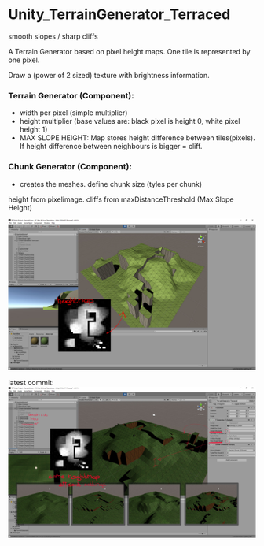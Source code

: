 # Unity_TerrainGenerator_Terraced
smooth slopes / sharp cliffs

A Terrain Generator based on pixel height maps. One tile is represented by one pixel.

Draw a (power of 2 sized) texture with brightness information. 
### Terrain Generator (Component):
- width per pixel (simple multiplier)
- height multiplier (base values are: black pixel is height 0, white pixel height 1)
- MAX SLOPE HEIGHT: Map stores height difference between tiles(pixels). If height difference between neighbours is bigger = cliff.
    
### Chunk Generator (Component):
- creates the meshes. define chunk size (tyles per chunk)

height from pixelimage.
cliffs from maxDistanceThreshold (Max Slope Height)




![alt text](https://github.com/mechaniac/Unity_TerrainGenerator_Terraced/blob/master/documentation/Screenshot_02.jpg?raw=true)

latest commit:
![alt text](https://github.com/mechaniac/Unity_TerrainGenerator_Terraced/blob/master/documentation/Screenshot_03.jpg?raw=true)
